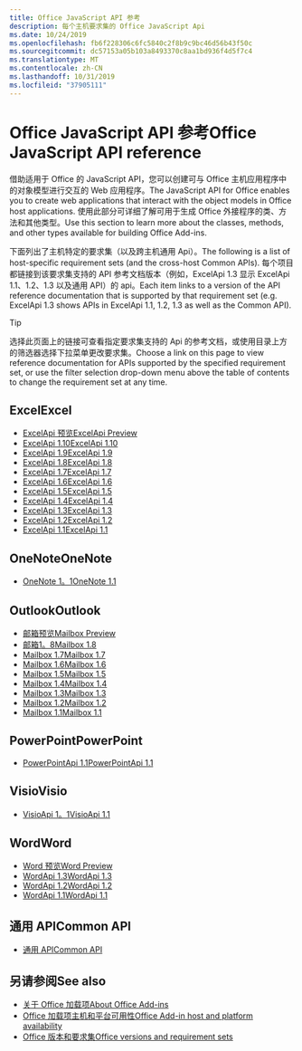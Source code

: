 ```yaml
---
title: Office JavaScript API 参考
description: 每个主机要求集的 Office JavaScript Api
ms.date: 10/24/2019
ms.openlocfilehash: fb6f228306c6fc5840c2f8b9c9bc46d56b43f50c
ms.sourcegitcommit: dc57153a05b103a8493370c8aa1bd936f4d5f7c4
ms.translationtype: MT
ms.contentlocale: zh-CN
ms.lasthandoff: 10/31/2019
ms.locfileid: "37905111"
---
```

# <a name="office-javascript-api-reference"></a><span data-ttu-id="8b904-103">Office JavaScript API 参考</span><span class="sxs-lookup"><span data-stu-id="8b904-103">Office JavaScript API reference</span></span>

<span data-ttu-id="8b904-104">借助适用于 Office 的 JavaScript API，您可以创建可与 Office 主机应用程序中的对象模型进行交互的 Web 应用程序。</span><span class="sxs-lookup"><span data-stu-id="8b904-104">The JavaScript API for Office enables you to create web applications that interact with the object models in Office host applications.</span></span> <span data-ttu-id="8b904-105">使用此部分可详细了解可用于生成 Office 外接程序的类、方法和其他类型。</span><span class="sxs-lookup"><span data-stu-id="8b904-105">Use this section to learn more about the classes, methods, and other types available for building Office Add-ins.</span></span>

<span data-ttu-id="8b904-106">下面列出了主机特定的要求集（以及跨主机通用 Api）。</span><span class="sxs-lookup"><span data-stu-id="8b904-106">The following is a list of host-specific requirement sets (and the cross-host Common APIs).</span></span> <span data-ttu-id="8b904-107">每个项目都链接到该要求集支持的 API 参考文档版本（例如，ExcelApi 1.3 显示 ExcelApi 1.1、1.2、1.3 以及通用 API）的 api。</span><span class="sxs-lookup"><span data-stu-id="8b904-107">Each item links to a version of the API reference documentation that is supported by that requirement set (e.g. ExcelApi 1.3 shows APIs in ExcelApi 1.1, 1.2, 1.3 as well as the Common API).</span></span>

> [!TIP]
> <span data-ttu-id="8b904-108">选择此页面上的链接可查看指定要求集支持的 Api 的参考文档，或使用目录上方的筛选器选择下拉菜单更改要求集。</span><span class="sxs-lookup"><span data-stu-id="8b904-108">Choose a link on this page to view reference documentation for APIs supported by the specified requirement set, or use the filter selection drop-down menu above the table of contents to change the requirement set at any time.</span></span>

## <a name="excel"></a><span data-ttu-id="8b904-109">Excel</span><span class="sxs-lookup"><span data-stu-id="8b904-109">Excel</span></span>

- [<span data-ttu-id="8b904-110">ExcelApi 预览</span><span class="sxs-lookup"><span data-stu-id="8b904-110">ExcelApi Preview</span></span>](/javascript/api/excel?view=excel-js-preview)
- [<span data-ttu-id="8b904-111">ExcelApi 1.10</span><span class="sxs-lookup"><span data-stu-id="8b904-111">ExcelApi 1.10</span></span>](/javascript/api/excel?view=excel-js-1.10)
- [<span data-ttu-id="8b904-112">ExcelApi 1.9</span><span class="sxs-lookup"><span data-stu-id="8b904-112">ExcelApi 1.9</span></span>](/javascript/api/excel?view=excel-js-1.9)
- [<span data-ttu-id="8b904-113">ExcelApi 1.8</span><span class="sxs-lookup"><span data-stu-id="8b904-113">ExcelApi 1.8</span></span>](/javascript/api/excel?view=excel-js-1.8)
- [<span data-ttu-id="8b904-114">ExcelApi 1.7</span><span class="sxs-lookup"><span data-stu-id="8b904-114">ExcelApi 1.7</span></span>](/javascript/api/excel?view=excel-js-1.7)
- [<span data-ttu-id="8b904-115">ExcelApi 1.6</span><span class="sxs-lookup"><span data-stu-id="8b904-115">ExcelApi 1.6</span></span>](/javascript/api/excel?view=excel-js-1.6)
- [<span data-ttu-id="8b904-116">ExcelApi 1.5</span><span class="sxs-lookup"><span data-stu-id="8b904-116">ExcelApi 1.5</span></span>](/javascript/api/excel?view=excel-js-1.5)
- [<span data-ttu-id="8b904-117">ExcelApi 1.4</span><span class="sxs-lookup"><span data-stu-id="8b904-117">ExcelApi 1.4</span></span>](/javascript/api/excel?view=excel-js-1.4)
- [<span data-ttu-id="8b904-118">ExcelApi 1.3</span><span class="sxs-lookup"><span data-stu-id="8b904-118">ExcelApi 1.3</span></span>](/javascript/api/excel?view=excel-js-1.3)
- [<span data-ttu-id="8b904-119">ExcelApi 1.2</span><span class="sxs-lookup"><span data-stu-id="8b904-119">ExcelApi 1.2</span></span>](/javascript/api/excel?view=excel-js-1.2)
- [<span data-ttu-id="8b904-120">ExcelApi 1.1</span><span class="sxs-lookup"><span data-stu-id="8b904-120">ExcelApi 1.1</span></span>](/javascript/api/excel?view=excel-js-1.1)

## <a name="onenote"></a><span data-ttu-id="8b904-121">OneNote</span><span class="sxs-lookup"><span data-stu-id="8b904-121">OneNote</span></span>

- [<span data-ttu-id="8b904-122">OneNote 1。1</span><span class="sxs-lookup"><span data-stu-id="8b904-122">OneNote 1.1</span></span>](/javascript/api/onenote?view=onenote-js-1.1)

## <a name="outlook"></a><span data-ttu-id="8b904-123">Outlook</span><span class="sxs-lookup"><span data-stu-id="8b904-123">Outlook</span></span>

- [<span data-ttu-id="8b904-124">邮箱预览</span><span class="sxs-lookup"><span data-stu-id="8b904-124">Mailbox Preview</span></span>](/javascript/api/outlook?view=outlook-js-preview)
- [<span data-ttu-id="8b904-125">邮箱1。8</span><span class="sxs-lookup"><span data-stu-id="8b904-125">Mailbox 1.8</span></span>](/javascript/api/outlook?view=outlook-js-1.8)
- [<span data-ttu-id="8b904-126">Mailbox 1.7</span><span class="sxs-lookup"><span data-stu-id="8b904-126">Mailbox 1.7</span></span>](/javascript/api/outlook?view=outlook-js-1.7)
- [<span data-ttu-id="8b904-127">Mailbox 1.6</span><span class="sxs-lookup"><span data-stu-id="8b904-127">Mailbox 1.6</span></span>](/javascript/api/outlook?view=outlook-js-1.6)
- [<span data-ttu-id="8b904-128">Mailbox 1.5</span><span class="sxs-lookup"><span data-stu-id="8b904-128">Mailbox 1.5</span></span>](/javascript/api/outlook?view=outlook-js-1.5)
- [<span data-ttu-id="8b904-129">Mailbox 1.4</span><span class="sxs-lookup"><span data-stu-id="8b904-129">Mailbox 1.4</span></span>](/javascript/api/outlook?view=outlook-js-1.4)
- [<span data-ttu-id="8b904-130">Mailbox 1.3</span><span class="sxs-lookup"><span data-stu-id="8b904-130">Mailbox 1.3</span></span>](/javascript/api/outlook?view=outlook-js-1.3)
- [<span data-ttu-id="8b904-131">Mailbox 1.2</span><span class="sxs-lookup"><span data-stu-id="8b904-131">Mailbox 1.2</span></span>](/javascript/api/outlook?view=outlook-js-1.2)
- [<span data-ttu-id="8b904-132">Mailbox 1.1</span><span class="sxs-lookup"><span data-stu-id="8b904-132">Mailbox 1.1</span></span>](/javascript/api/outlook?view=outlook-js-1.1)

## <a name="powerpoint"></a><span data-ttu-id="8b904-133">PowerPoint</span><span class="sxs-lookup"><span data-stu-id="8b904-133">PowerPoint</span></span>

- [<span data-ttu-id="8b904-134">PowerPointApi 1.1</span><span class="sxs-lookup"><span data-stu-id="8b904-134">PowerPointApi 1.1</span></span>](/javascript/api/powerpoint?view=powerpoint-js-1.1)

## <a name="visio"></a><span data-ttu-id="8b904-135">Visio</span><span class="sxs-lookup"><span data-stu-id="8b904-135">Visio</span></span>

- [<span data-ttu-id="8b904-136">VisioApi 1。1</span><span class="sxs-lookup"><span data-stu-id="8b904-136">VisioApi 1.1</span></span>](/javascript/api/visio?view=visio-js-1.1)

## <a name="word"></a><span data-ttu-id="8b904-137">Word</span><span class="sxs-lookup"><span data-stu-id="8b904-137">Word</span></span>

- [<span data-ttu-id="8b904-138">Word 预览</span><span class="sxs-lookup"><span data-stu-id="8b904-138">Word Preview</span></span>](/javascript/api/word?view=word-js-preview)
- [<span data-ttu-id="8b904-139">WordApi 1.3</span><span class="sxs-lookup"><span data-stu-id="8b904-139">WordApi 1.3</span></span>](/javascript/api/word?view=word-js-1.3)
- [<span data-ttu-id="8b904-140">WordApi 1.2</span><span class="sxs-lookup"><span data-stu-id="8b904-140">WordApi 1.2</span></span>](/javascript/api/word?view=word-js-1.2)
- [<span data-ttu-id="8b904-141">WordApi 1.1</span><span class="sxs-lookup"><span data-stu-id="8b904-141">WordApi 1.1</span></span>](/javascript/api/word?view=word-js-1.1)

## <a name="common-api"></a><span data-ttu-id="8b904-142">通用 API</span><span class="sxs-lookup"><span data-stu-id="8b904-142">Common API</span></span>

- [<span data-ttu-id="8b904-143">通用 API</span><span class="sxs-lookup"><span data-stu-id="8b904-143">Common API</span></span>](/javascript/api/office?view=common-js)

## <a name="see-also"></a><span data-ttu-id="8b904-144">另请参阅</span><span class="sxs-lookup"><span data-stu-id="8b904-144">See also</span></span>

- [<span data-ttu-id="8b904-145">关于 Office 加载项</span><span class="sxs-lookup"><span data-stu-id="8b904-145">About Office Add-ins</span></span>](/office/dev/add-ins/overview)
- [<span data-ttu-id="8b904-146">Office 加载项主机和平台可用性</span><span class="sxs-lookup"><span data-stu-id="8b904-146">Office Add-in host and platform availability</span></span>](/office/dev/add-ins/overview/office-add-in-availability)
- [<span data-ttu-id="8b904-147">Office 版本和要求集</span><span class="sxs-lookup"><span data-stu-id="8b904-147">Office versions and requirement sets</span></span>](/office/dev/add-ins/develop/office-versions-and-requirement-sets)
